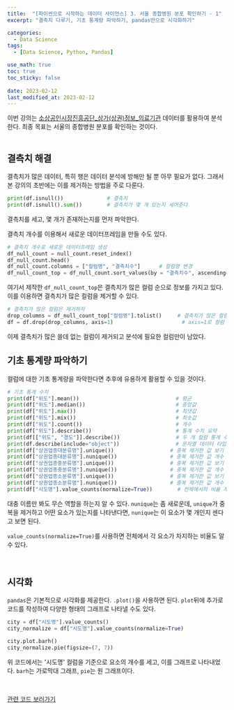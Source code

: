 ```yaml
---
title:  "[파이썬으로 시작하는 데이터 사이언스] 3. 서울 종합병원 분포 확인하기 - 1"
excerpt: "결측치 다루기, 기초 통계량 파악하기, pandas만으로 시각화하기"

categories:
  - Data Science
tags:
  - [Data Science, Python, Pandas]

use_math: true
toc: true
toc_sticky: false
 
date: 2023-02-12
last_modified_at: 2023-02-12
---
```

이번 강의는 [소상공인시장진흥공단_상가(상권)정보_의료기관](https://www.data.go.kr/data/15069540/fileData.do) 데이터를 활용하여 분석한다. 최종 목표는 서울의 종합병원 분포를 확인하는 것이다.  
<br/>

## 결측치 해결
결측치가 많은 데이터, 특히 행은 데이터 분석에 방해만 될 뿐 아무 필요가 없다. 그래서 본 강의의 초반에는 이를 제거하는 방법을 주로 다룬다.

```python
print(df.isnull())              # 결측치
print(df.isnull().sum())        # 결측치가 몇 개 있는지 세어준다
```
결측치를 세고, 몇 개가 존재하는지를 먼저 파악한다.

결측치 개수를 이용해서 새로운 데이터프레임을 만들 수도 있다.

```python
# 결측치 개수로 새로운 데이터프레임 생성
df_null_count = null_count.reset_index()
df_null_count.head()
df_null_count.columns = ["컬럼명", "결측치수"]      # 컬럼명 변경
df_null_count_top = df_null_count.sort_values(by = "결측치수", ascending=False).head(10)
```
여기서 제작한 `df_null_count_top`은 결측치가 많은 컬럼 순으로 정보를 가지고 있다. 이를 이용하면 결측치가 많은 컬럼을 제거할 수 있다.
```python
# 결측치가 많은 컬럼은 제거하자
drop_columns = df_null_count_top["컬럼명"].tolist()     # 결측치가 많은 컬럼 선별
df = df.drop(drop_columns, axis=1)                      # axis=1로 컬럼 기준의 drop
```
이제 결측치가 많은 쓸데 없는 컬럼이 제거되고 분석에 필요한 컬럼만이 남았다.

## 기초 통계량 파악하기
컬럼에 대한 기초 통계량을 파악한다면 추후에 유용하게 활용할 수 있을 것이다.
```python
# 기초 통계 수치
print(df["위도"].mean())                               # 평균
print(df["위도"].median())                             # 중앙값
print(df["위도"].max())                                # 최댓값
print(df["위도"].mix())                                # 최솟값
print(df["위도"].count())                              # 개수
print(df["위도"].describe())                           # 통계 수치 요약
print(df[["위도", "경도"]].describe())                  # 두 개 컬럼 통계 수치 요약
print(df.describe(include="object"))                  # 문자열 데이터 타입 요약
print(df["상권업종대분류명"].unique())                  # 중복 제거한 값 보기
print(df["상권업종대분류명"].nunique())                 # 중복 제거한 값 개수 세기
print(df["상권업종중분류명"].unique())                  # 중복 제거한 값 보기
print(df["상권업종중분류명"].nunique())                 # 중복 제거한 값 개수 세기
print(df["상권업종소분류명"].unique())                  # 중복 제거한 값 보기
print(df["상권업종소분류명"].nunique())                 # 중복 제거한 값 개수 세기
print(df["시도명"].value_counts(normalize=True))        # 전체에서의 비율 계산
```
대충 이름만 봐도 무슨 역할을 하는지 알 수 있다. `nunique`는 좀 새로운데, `unique`가 중복을 제거하고 어떤 요소가 있는지를 나타낸다면, `nunique`는 이 요소가 몇 개인지 센다고 보면 된다. 

`value_counts(normalize=True)`를 사용하면 전체에서 각 요소가 차지하는 비율도 알 수 있다.


<br/>

## 시각화
`pandas`은 기본적으로 시각화를 제공한다. `.plot()`을 사용하면 된다. `plot`뒤에 추가로 코드를 작성하여 다양한 형태의 그래프로 나타낼 수도 있다.
```python
city = df["시도명"].value_counts()
city_normalize = df["시도명"].value_counts(normalize=True)

city.plot.barh()
city_normalize.pie(figsize=(7, 7))
```
위 코드에서는 '시도명' 컬럼을 기준으로 요소의 개수를 세고, 이를 그래프로 나타내었다. `barh`는 가로막대 그래프, `pie`는 원 그래프이다.

<br/>

[관련 코드 보러가기](https://github.com/Hyun3246/Code-Warehouse/tree/main/%ED%8C%8C%EC%9D%B4%EC%8D%AC%EC%9C%BC%EB%A1%9C%20%EC%8B%9C%EC%9E%91%ED%95%98%EB%8A%94%20%EB%8D%B0%EC%9D%B4%ED%84%B0%20%EC%82%AC%EC%9D%B4%EC%96%B8%EC%8A%A4)   